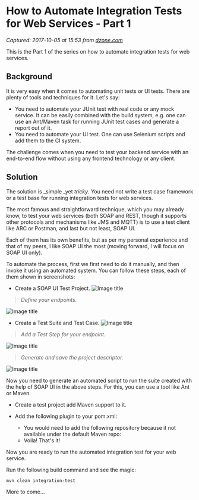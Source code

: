 # How to Automate Integration Tests for Web Services - Part 1

_Captured: 2017-10-05 at 15:53 from [dzone.com](https://dzone.com/articles/howto-automate-integration-test-for-web-services-p?edition=329519&utm_source=Zone%20Newsletter&utm_medium=email&utm_campaign=integration%202017-10-05)_

This is the Part 1 of the series on how to automate integration tests for web services.

## **Background**

It is very easy when it comes to automating unit tests or UI tests. There are plenty of tools and techniques for it. Let's say:

  * You need to automate your JUnit test with real code or any mock service. It can be easily combined with the build system, e.g. one can use an Ant/Maven task for running JUnit test cases and generate a report out of it.
  * You need to automate your UI test. One can use Selenium scripts and add them to the CI system.

The challenge comes when you need to test your backend service with an end-to-end flow without using any frontend technology or any client.

## **Solution**

The solution is _simple _yet _tricky_. You need not write a test case framework or a test base for running integration tests for web services.

The most famous and straightforward technique, which you may already know, to test your web services (both SOAP and REST, though it supports other protocols and mechanisms like JMS and MQTT) is to use a test client like ARC or Postman, and last but not least, SOAP UI.

Each of them has its own benefits, but as per my personal experience and that of my peers, I like SOAP UI the most (moving forward, I will focus on SOAP UI only).

To automate the process, first we first need to do it manually, and then invoke it using an automated system. You can follow these steps, each of them shown in screenshots:

  * Create a SOAP UI Test Project.
![Image title](https://dzone.com/storage/temp/6660230-step12-create-project.png)

> _Define your endpoints._

![Image title](https://dzone.com/storage/temp/6660232-step23-define-endpoint3.png)

  * Create a Test Suite and Test Case.
![Image title](https://dzone.com/storage/temp/6660233-step3-test-suit-case.png)

> _Add a Test Step for your endpoint._

![Image title](https://dzone.com/storage/temp/6660234-step4-test-step.png)

> _Generate and save the project descriptor._

![Image title](https://dzone.com/storage/temp/6660235-step5-generate-project.png)

Now you need to generate an automated script to run the suite created with the help of SOAP UI in the above steps. For this, you can use a tool like Ant or Maven.

* Create a test project add Maven support to it.
* Add the following plugin to your pom.xml:

  * You would need to add the following repository because it not available under the default Maven repo:
  * Voila! That's it!

Now you are ready to run the automated integration test for your web service.

Run the following build command and see the magic:

`mvn clean integration-test`

More to come...
